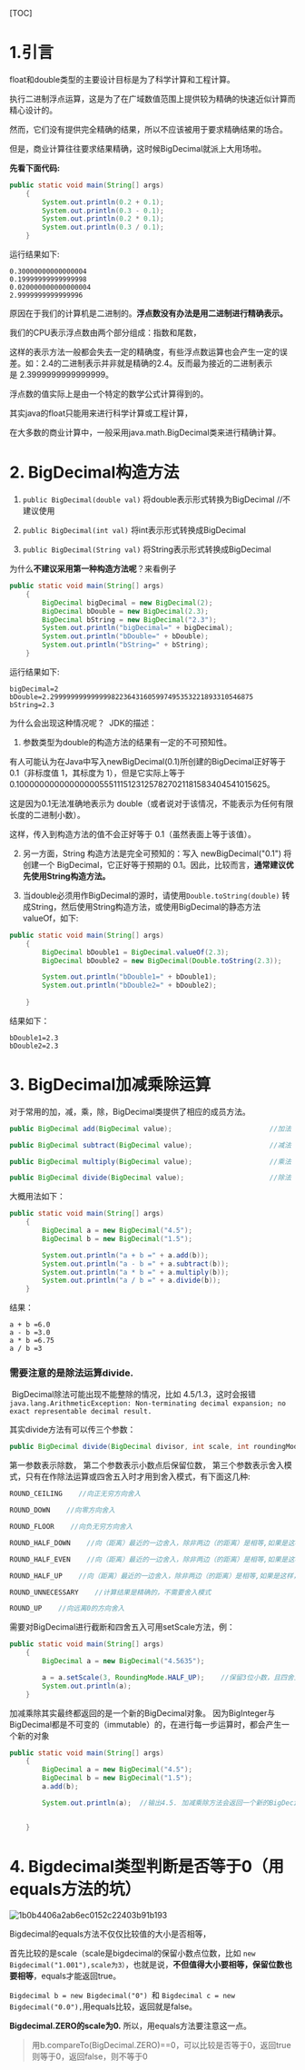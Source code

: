 [TOC]
# 1.引言

float和double类型的主要设计目标是为了科学计算和工程计算。

执行二进制浮点运算，这是为了在广域数值范围上提供较为精确的快速近似计算而精心设计的。

然而，它们没有提供完全精确的结果，所以不应该被用于要求精确结果的场合。

但是，商业计算往往要求结果精确，这时候BigDecimal就派上大用场啦。


**先看下面代码:**
```java
public static void main(String[] args)
    {
        System.out.println(0.2 + 0.1);
        System.out.println(0.3 - 0.1);
        System.out.println(0.2 * 0.1);
        System.out.println(0.3 / 0.1);
    }
```

运行结果如下:
```log
0.30000000000000004
0.19999999999999998
0.020000000000000004
2.9999999999999996
```
原因在于我们的计算机是二进制的。**浮点数没有办法是用二进制进行精确表示。**

我们的CPU表示浮点数由两个部分组成：指数和尾数，

这样的表示方法一般都会失去一定的精确度，有些浮点数运算也会产生一定的误差。如：2.4的二进制表示并非就是精确的2.4。反而最为接近的二进制表示是 2.3999999999999999。

浮点数的值实际上是由一个特定的数学公式计算得到的。          

其实java的float只能用来进行科学计算或工程计算，

在大多数的商业计算中，一般采用java.math.BigDecimal类来进行精确计算。


# 2. BigDecimal构造方法

1. `public BigDecimal(double val)` 将double表示形式转换为BigDecimal //不建议使用　　

2. `public BigDecimal(int val)` 将int表示形式转换成BigDecimal　　

3. `public BigDecimal(String val)` 将String表示形式转换成BigDecimal

为什么**不建议采用第一种构造方法呢**？来看例子
```java
public static void main(String[] args)
    {
        BigDecimal bigDecimal = new BigDecimal(2);
        BigDecimal bDouble = new BigDecimal(2.3);
        BigDecimal bString = new BigDecimal("2.3");
        System.out.println("bigDecimal=" + bigDecimal);
        System.out.println("bDouble=" + bDouble);
        System.out.println("bString=" + bString);
    }
```

运行结果如下:
```log
bigDecimal=2
bDouble=2.29999999999999982236431605997495353221893310546875
bString=2.3
```

为什么会出现这种情况呢？ 
JDK的描述：
1. 参数类型为double的构造方法的结果有一定的不可预知性。

有人可能认为在Java中写入newBigDecimal(0.1)所创建的BigDecimal正好等于 0.1（非标度值 1，其标度为 1），但是它实际上等于0.1000000000000000055511151231257827021181583404541015625。

这是因为0.1无法准确地表示为 double（或者说对于该情况，不能表示为任何有限长度的二进制小数）。

这样，传入到构造方法的值不会正好等于 0.1（虽然表面上等于该值）。       

2. 另一方面，String 构造方法是完全可预知的：写入 newBigDecimal("0.1") 将创建一个 BigDecimal，它正好等于预期的 0.1。因此，比较而言，**通常建议优先使用String构造方法。**

3. 当double必须用作BigDecimal的源时，请使用`Double.toString(double)` 转成String，然后使用String构造方法，或使用BigDecimal的静态方法valueOf，如下:
```java
public static void main(String[] args)
    {
        BigDecimal bDouble1 = BigDecimal.valueOf(2.3);
        BigDecimal bDouble2 = new BigDecimal(Double.toString(2.3));

        System.out.println("bDouble1=" + bDouble1);
        System.out.println("bDouble2=" + bDouble2);
        
    }
```
结果如下：
```log
bDouble1=2.3
bDouble2=2.3
```
# 3. BigDecimal加减乘除运算

对于常用的加，减，乘，除，BigDecimal类提供了相应的成员方法。

```java
public BigDecimal add(BigDecimal value);                        //加法

public BigDecimal subtract(BigDecimal value);                   //减法 

public BigDecimal multiply(BigDecimal value);                   //乘法

public BigDecimal divide(BigDecimal value);                     //除法
```
大概用法如下：
```java
public static void main(String[] args)
    {
        BigDecimal a = new BigDecimal("4.5");
        BigDecimal b = new BigDecimal("1.5");

        System.out.println("a + b =" + a.add(b));
        System.out.println("a - b =" + a.subtract(b));
        System.out.println("a * b =" + a.multiply(b));
        System.out.println("a / b =" + a.divide(b));
    }
```
结果：
```log
a + b =6.0
a - b =3.0
a * b =6.75
a / b =3
```
### 需要注意的是除法运算divide.

 BigDecimal除法可能出现不能整除的情况，比如 4.5/1.3，这时会报错`java.lang.ArithmeticException: Non-terminating decimal expansion; no exact representable decimal result.`
 
其实divide方法有可以传三个参数：
```java
public BigDecimal divide(BigDecimal divisor, int scale, int roundingMode) 
```
第一参数表示除数，
第二个参数表示小数点后保留位数，
第三个参数表示舍入模式，只有在作除法运算或四舍五入时才用到舍入模式，有下面这几种:
```java
ROUND_CEILING    //向正无穷方向舍入

ROUND_DOWN    //向零方向舍入

ROUND_FLOOR    //向负无穷方向舍入

ROUND_HALF_DOWN    //向（距离）最近的一边舍入，除非两边（的距离）是相等,如果是这样，向下舍入, 例如1.55 保留一位小数结果为1.5

ROUND_HALF_EVEN    //向（距离）最近的一边舍入，除非两边（的距离）是相等,如果是这样，如果保留位数是奇数，使用ROUND_HALF_UP，如果是偶数，使用ROUND_HALF_DOWN

ROUND_HALF_UP    //向（距离）最近的一边舍入，除非两边（的距离）是相等,如果是这样，向上舍入, 1.55保留一位小数结果为1.6.-----四舍五入

ROUND_UNNECESSARY    //计算结果是精确的，不需要舍入模式

ROUND_UP    //向远离0的方向舍入
```

需要对BigDecimal进行截断和四舍五入可用setScale方法，例：
```java
public static void main(String[] args)
    {
        BigDecimal a = new BigDecimal("4.5635");

        a = a.setScale(3, RoundingMode.HALF_UP);    //保留3位小数，且四舍五入
        System.out.println(a);
    }
```

加减乘除其实最终都返回的是一个新的BigDecimal对象。
因为BigInteger与BigDecimal都是不可变的（immutable）的，在进行每一步运算时，都会产生一个新的对象
```java
public static void main(String[] args)
    {
        BigDecimal a = new BigDecimal("4.5");
        BigDecimal b = new BigDecimal("1.5");
        a.add(b);

        System.out.println(a);  //输出4.5. 加减乘除方法会返回一个新的BigDecimal对象，原来的a不变


    }
```
# 4. Bigdecimal类型判断是否等于0（用equals方法的坑）

![1b0b4406a2ab6ec0152c22403b91b193](BigDecimal详解.resources/1C5C5031-755E-4CB7-A49E-DD618D66D3F5.png)

Bigdecimal的equals方法不仅仅比较值的大小是否相等，

首先比较的是scale（scale是bigdecimal的保留小数点位数，比如 `new Bigdecimal("1.001"),scale为3）`，也就是说，**不但值得大小要相等，保留位数也要相等**，equals才能返回true。

`Bigdecimal b = new Bigdecimal("0") `和 `Bigdecimal c = new Bigdecimal("0.0"),`用equals比较，返回就是false。

**Bigdecimal.ZERO的scale为0.** 所以，用equals方法要注意这一点。


> 用b.compareTo(BigDecimal.ZERO)==0，可以比较是否等于0，返回true则等于0，返回false，则不等于0
